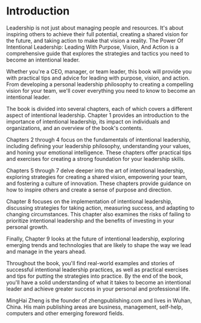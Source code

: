 # Introduction

Leadership is not just about managing people and resources. It's about inspiring others to achieve their full potential, creating a shared vision for the future, and taking action to make that vision a reality. The Power Of Intentional Leadership: Leading With Purpose, Vision, And Action is a comprehensive guide that explores the strategies and tactics you need to become an intentional leader.

Whether you're a CEO, manager, or team leader, this book will provide you with practical tips and advice for leading with purpose, vision, and action. From developing a personal leadership philosophy to creating a compelling vision for your team, we'll cover everything you need to know to become an intentional leader.

The book is divided into several chapters, each of which covers a different aspect of intentional leadership. Chapter 1 provides an introduction to the importance of intentional leadership, its impact on individuals and organizations, and an overview of the book's contents.

Chapters 2 through 4 focus on the fundamentals of intentional leadership, including defining your leadership philosophy, understanding your values, and honing your emotional intelligence. These chapters offer practical tips and exercises for creating a strong foundation for your leadership skills.

Chapters 5 through 7 delve deeper into the art of intentional leadership, exploring strategies for creating a shared vision, empowering your team, and fostering a culture of innovation. These chapters provide guidance on how to inspire others and create a sense of purpose and direction.

Chapter 8 focuses on the implementation of intentional leadership, discussing strategies for taking action, measuring success, and adapting to changing circumstances. This chapter also examines the risks of failing to prioritize intentional leadership and the benefits of investing in your personal growth.

Finally, Chapter 9 looks at the future of intentional leadership, exploring emerging trends and technologies that are likely to shape the way we lead and manage in the years ahead.

Throughout the book, you'll find real-world examples and stories of successful intentional leadership practices, as well as practical exercises and tips for putting the strategies into practice. By the end of the book, you'll have a solid understanding of what it takes to become an intentional leader and achieve greater success in your personal and professional life.

MingHai Zheng is the founder of zhengpublishing.com and lives in Wuhan, China. His main publishing areas are business, management, self-help, computers and other emerging foreword fields.
